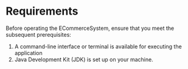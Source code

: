 # Requirements
Before operating the ECommerceSystem, ensure that you meet the subsequent prerequisites:

1. A command-line interface or terminal is available for executing the application
2. Java Development Kit (JDK) is set up on your machine.